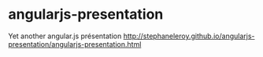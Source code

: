 angularjs-presentation
======================

Yet another angular.js présentation
http://stephaneleroy.github.io/angularjs-presentation/angularjs-presentation.html
